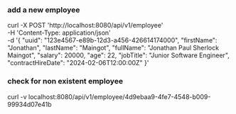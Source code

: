 ### add a new employee
curl -X POST 'http://localhost:8080/api/v1/employee' \
-H 'Content-Type: application/json' \
-d '{
    "uuid": "123e4567-e89b-12d3-a456-426614174000",
    "firstName": "Jonathan",
    "lastName": "Maingot",
    "fullName": "Jonathan Paul Sherlock Maingot",
    "salary": 20000,
    "age": 22,
    "jobTitle": "Junior Software Engineer",
    "contractHireDate": "2024-02-06T12:00:00Z"
    }'




### check for non existent employee
curl -v localhost:8080/api/v1/employee/4d9ebaa9-4fe7-4548-b009-99934d07e41b
